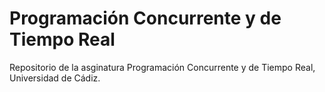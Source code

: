 # Programación Concurrente y de Tiempo Real
Repositorio de la asginatura Programación Concurrente y de Tiempo Real, Universidad de Cádiz.
